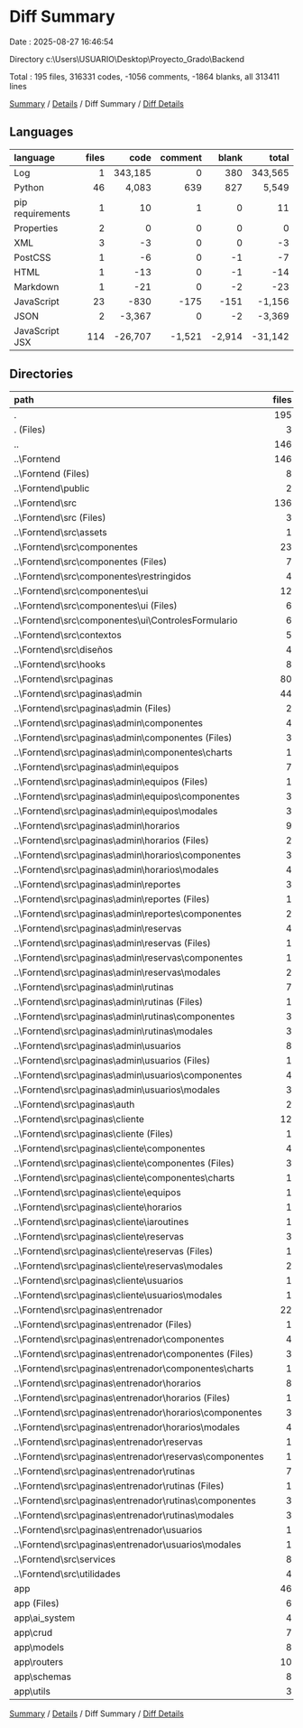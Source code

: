 # Diff Summary

Date : 2025-08-27 16:46:54

Directory c:\\Users\\USUARIO\\Desktop\\Proyecto_Grado\\Backend

Total : 195 files,  316331 codes, -1056 comments, -1864 blanks, all 313411 lines

[Summary](results.md) / [Details](details.md) / Diff Summary / [Diff Details](diff-details.md)

## Languages
| language | files | code | comment | blank | total |
| :--- | ---: | ---: | ---: | ---: | ---: |
| Log | 1 | 343,185 | 0 | 380 | 343,565 |
| Python | 46 | 4,083 | 639 | 827 | 5,549 |
| pip requirements | 1 | 10 | 1 | 0 | 11 |
| Properties | 2 | 0 | 0 | 0 | 0 |
| XML | 3 | -3 | 0 | 0 | -3 |
| PostCSS | 1 | -6 | 0 | -1 | -7 |
| HTML | 1 | -13 | 0 | -1 | -14 |
| Markdown | 1 | -21 | 0 | -2 | -23 |
| JavaScript | 23 | -830 | -175 | -151 | -1,156 |
| JSON | 2 | -3,367 | 0 | -2 | -3,369 |
| JavaScript JSX | 114 | -26,707 | -1,521 | -2,914 | -31,142 |

## Directories
| path | files | code | comment | blank | total |
| :--- | ---: | ---: | ---: | ---: | ---: |
| . | 195 | 316,331 | -1,056 | -1,864 | 313,411 |
| . (Files) | 3 | 343,196 | 1 | 380 | 343,577 |
| .. | 146 | -30,948 | -1,696 | -3,071 | -35,715 |
| ..\\Forntend | 146 | -30,948 | -1,696 | -3,071 | -35,715 |
| ..\\Forntend (Files) | 8 | -3,437 | -1 | -8 | -3,446 |
| ..\\Forntend\\public | 2 | -2 | 0 | 0 | -2 |
| ..\\Forntend\\src | 136 | -27,509 | -1,695 | -3,063 | -32,267 |
| ..\\Forntend\\src (Files) | 3 | -101 | -12 | -14 | -127 |
| ..\\Forntend\\src\\assets | 1 | -1 | 0 | 0 | -1 |
| ..\\Forntend\\src\\componentes | 23 | -1,488 | -111 | -186 | -1,785 |
| ..\\Forntend\\src\\componentes (Files) | 7 | -1,393 | -111 | -171 | -1,675 |
| ..\\Forntend\\src\\componentes\\restringidos | 4 | 0 | 0 | -4 | -4 |
| ..\\Forntend\\src\\componentes\\ui | 12 | -95 | 0 | -11 | -106 |
| ..\\Forntend\\src\\componentes\\ui (Files) | 6 | -26 | 0 | -5 | -31 |
| ..\\Forntend\\src\\componentes\\ui\\ControlesFormulario | 6 | -69 | 0 | -6 | -75 |
| ..\\Forntend\\src\\contextos | 5 | -130 | -10 | -25 | -165 |
| ..\\Forntend\\src\\diseños | 4 | -39 | -1 | -12 | -52 |
| ..\\Forntend\\src\\hooks | 8 | -171 | -25 | -36 | -232 |
| ..\\Forntend\\src\\paginas | 80 | -24,955 | -1,387 | -2,678 | -29,020 |
| ..\\Forntend\\src\\paginas\\admin | 44 | -15,231 | -859 | -1,696 | -17,786 |
| ..\\Forntend\\src\\paginas\\admin (Files) | 2 | -967 | -61 | -109 | -1,137 |
| ..\\Forntend\\src\\paginas\\admin\\componentes | 4 | -144 | -3 | -15 | -162 |
| ..\\Forntend\\src\\paginas\\admin\\componentes (Files) | 3 | -56 | -1 | -8 | -65 |
| ..\\Forntend\\src\\paginas\\admin\\componentes\\charts | 1 | -88 | -2 | -7 | -97 |
| ..\\Forntend\\src\\paginas\\admin\\equipos | 7 | -1,677 | -68 | -168 | -1,913 |
| ..\\Forntend\\src\\paginas\\admin\\equipos (Files) | 1 | -481 | -23 | -57 | -561 |
| ..\\Forntend\\src\\paginas\\admin\\equipos\\componentes | 3 | -737 | -18 | -69 | -824 |
| ..\\Forntend\\src\\paginas\\admin\\equipos\\modales | 3 | -459 | -27 | -42 | -528 |
| ..\\Forntend\\src\\paginas\\admin\\horarios | 9 | -3,051 | -193 | -343 | -3,587 |
| ..\\Forntend\\src\\paginas\\admin\\horarios (Files) | 2 | -871 | -48 | -103 | -1,022 |
| ..\\Forntend\\src\\paginas\\admin\\horarios\\componentes | 3 | -761 | -34 | -74 | -869 |
| ..\\Forntend\\src\\paginas\\admin\\horarios\\modales | 4 | -1,419 | -111 | -166 | -1,696 |
| ..\\Forntend\\src\\paginas\\admin\\reportes | 3 | -3,316 | -202 | -430 | -3,948 |
| ..\\Forntend\\src\\paginas\\admin\\reportes (Files) | 1 | -1,836 | -109 | -251 | -2,196 |
| ..\\Forntend\\src\\paginas\\admin\\reportes\\componentes | 2 | -1,480 | -93 | -179 | -1,752 |
| ..\\Forntend\\src\\paginas\\admin\\reservas | 4 | -1,770 | -150 | -204 | -2,124 |
| ..\\Forntend\\src\\paginas\\admin\\reservas (Files) | 1 | -437 | -41 | -57 | -535 |
| ..\\Forntend\\src\\paginas\\admin\\reservas\\componentes | 1 | -452 | -34 | -36 | -522 |
| ..\\Forntend\\src\\paginas\\admin\\reservas\\modales | 2 | -881 | -75 | -111 | -1,067 |
| ..\\Forntend\\src\\paginas\\admin\\rutinas | 7 | -2,014 | -91 | -186 | -2,291 |
| ..\\Forntend\\src\\paginas\\admin\\rutinas (Files) | 1 | -519 | -25 | -57 | -601 |
| ..\\Forntend\\src\\paginas\\admin\\rutinas\\componentes | 3 | -697 | -33 | -64 | -794 |
| ..\\Forntend\\src\\paginas\\admin\\rutinas\\modales | 3 | -798 | -33 | -65 | -896 |
| ..\\Forntend\\src\\paginas\\admin\\usuarios | 8 | -2,292 | -91 | -241 | -2,624 |
| ..\\Forntend\\src\\paginas\\admin\\usuarios (Files) | 1 | -621 | -21 | -88 | -730 |
| ..\\Forntend\\src\\paginas\\admin\\usuarios\\componentes | 4 | -961 | -52 | -102 | -1,115 |
| ..\\Forntend\\src\\paginas\\admin\\usuarios\\modales | 3 | -710 | -18 | -51 | -779 |
| ..\\Forntend\\src\\paginas\\auth | 2 | -598 | -30 | -65 | -693 |
| ..\\Forntend\\src\\paginas\\cliente | 12 | -3,898 | -231 | -375 | -4,504 |
| ..\\Forntend\\src\\paginas\\cliente (Files) | 1 | -336 | -20 | -42 | -398 |
| ..\\Forntend\\src\\paginas\\cliente\\componentes | 4 | -144 | -3 | -15 | -162 |
| ..\\Forntend\\src\\paginas\\cliente\\componentes (Files) | 3 | -56 | -1 | -8 | -65 |
| ..\\Forntend\\src\\paginas\\cliente\\componentes\\charts | 1 | -88 | -2 | -7 | -97 |
| ..\\Forntend\\src\\paginas\\cliente\\equipos | 1 | -367 | -30 | -45 | -442 |
| ..\\Forntend\\src\\paginas\\cliente\\horarios | 1 | -640 | -47 | -70 | -757 |
| ..\\Forntend\\src\\paginas\\cliente\\iaroutines | 1 | -648 | -10 | -22 | -680 |
| ..\\Forntend\\src\\paginas\\cliente\\reservas | 3 | -1,465 | -114 | -162 | -1,741 |
| ..\\Forntend\\src\\paginas\\cliente\\reservas (Files) | 1 | -574 | -43 | -56 | -673 |
| ..\\Forntend\\src\\paginas\\cliente\\reservas\\modales | 2 | -891 | -71 | -106 | -1,068 |
| ..\\Forntend\\src\\paginas\\cliente\\usuarios | 1 | -298 | -7 | -19 | -324 |
| ..\\Forntend\\src\\paginas\\cliente\\usuarios\\modales | 1 | -298 | -7 | -19 | -324 |
| ..\\Forntend\\src\\paginas\\entrenador | 22 | -5,228 | -267 | -542 | -6,037 |
| ..\\Forntend\\src\\paginas\\entrenador (Files) | 1 | -336 | -20 | -42 | -398 |
| ..\\Forntend\\src\\paginas\\entrenador\\componentes | 4 | -144 | -3 | -15 | -162 |
| ..\\Forntend\\src\\paginas\\entrenador\\componentes (Files) | 3 | -56 | -1 | -8 | -65 |
| ..\\Forntend\\src\\paginas\\entrenador\\componentes\\charts | 1 | -88 | -2 | -7 | -97 |
| ..\\Forntend\\src\\paginas\\entrenador\\horarios | 8 | -2,594 | -159 | -288 | -3,041 |
| ..\\Forntend\\src\\paginas\\entrenador\\horarios (Files) | 1 | -493 | -31 | -62 | -586 |
| ..\\Forntend\\src\\paginas\\entrenador\\horarios\\componentes | 3 | -767 | -34 | -74 | -875 |
| ..\\Forntend\\src\\paginas\\entrenador\\horarios\\modales | 4 | -1,334 | -94 | -152 | -1,580 |
| ..\\Forntend\\src\\paginas\\entrenador\\reservas | 1 | 0 | 0 | -1 | -1 |
| ..\\Forntend\\src\\paginas\\entrenador\\reservas\\componentes | 1 | 0 | 0 | -1 | -1 |
| ..\\Forntend\\src\\paginas\\entrenador\\rutinas | 7 | -1,868 | -78 | -177 | -2,123 |
| ..\\Forntend\\src\\paginas\\entrenador\\rutinas (Files) | 1 | -514 | -24 | -59 | -597 |
| ..\\Forntend\\src\\paginas\\entrenador\\rutinas\\componentes | 3 | -697 | -33 | -64 | -794 |
| ..\\Forntend\\src\\paginas\\entrenador\\rutinas\\modales | 3 | -657 | -21 | -54 | -732 |
| ..\\Forntend\\src\\paginas\\entrenador\\usuarios | 1 | -286 | -7 | -19 | -312 |
| ..\\Forntend\\src\\paginas\\entrenador\\usuarios\\modales | 1 | -286 | -7 | -19 | -312 |
| ..\\Forntend\\src\\services | 8 | -624 | -149 | -108 | -881 |
| ..\\Forntend\\src\\utilidades | 4 | 0 | 0 | -4 | -4 |
| app | 46 | 4,083 | 639 | 827 | 5,549 |
| app (Files) | 6 | 359 | 53 | 86 | 498 |
| app\\ai_system | 4 | 0 | 0 | 4 | 4 |
| app\\crud | 7 | 1,541 | 186 | 309 | 2,036 |
| app\\models | 8 | 502 | 73 | 133 | 708 |
| app\\routers | 10 | 1,147 | 318 | 182 | 1,647 |
| app\\schemas | 8 | 472 | 7 | 99 | 578 |
| app\\utils | 3 | 62 | 2 | 14 | 78 |

[Summary](results.md) / [Details](details.md) / Diff Summary / [Diff Details](diff-details.md)